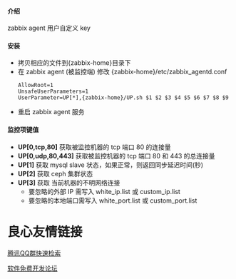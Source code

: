 #### 介绍
zabbix agent 用户自定义 key

#### 安装
- 拷贝相应的文件到{zabbix-home}目录下
- 在 zabbix agent (被监控端) 修改 {zabbix-home}/etc/zabbix_agentd.conf
    ```
    AllowRoot=1
    UnsafeUserParameters=1
    UserParameter=UP[*],{zabbix-home}/UP.sh $1 $2 $3 $4 $5 $6 $7 $8 $9
    ```
- 重启 zabbix agent 服务

#### 监控项键值
- **UP[0,tcp,80]** 获取被监控机器的 tcp 端口 80 的连接量
- **UP[0,udp,80,443]** 获取被监控机器的 tcp 端口 80 和 443 的总连接量
- **UP[1]** 获取 mysql slave 状态，如果正常，则返回同步延迟时间(秒)
- **UP[2]** 获取 ceph 集群状态
- **UP[3]** 获取 当前机器的不明网络连接
    - 要忽略的外部 IP 需写入 white_ip.list 或 custom_ip.list
    - 要忽略的本地端口需写入 white_port.list 或 custom_port.list



 # 良心友情链接

[腾讯QQ群快速检索](http://u.720life.cn/s/8cf73f7c)

[软件免费开发论坛](http://u.720life.cn/s/bbb01dc0)